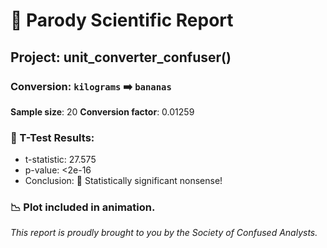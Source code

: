 # 📄 Parody Scientific Report
## Project: **unit_converter_confuser()**

### Conversion: `kilograms` ➡️ `bananas`

**Sample size**: 20
**Conversion factor**: 0.01259

### 🔬 T-Test Results:
- t-statistic: 27.575
- p-value: <2e-16
- Conclusion: 🤯 Statistically significant nonsense!

### 📉 Plot included in animation.

_This report is proudly brought to you by the Society of Confused Analysts._
